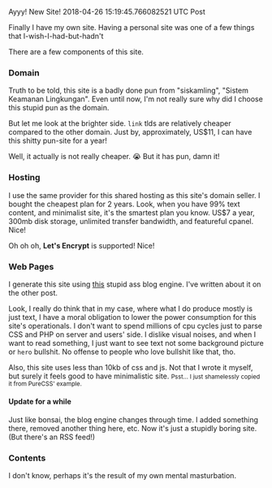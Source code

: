 Ayyy! New Site!
2018-04-26 15:19:45.766082521 UTC
Post

Finally I have my own site.
Having a personal site was one of a few things that I-wish-I-had-but-hadn't

There are a few components of this site.

### Domain

Truth to be told, this site is a badly done pun from "siskamling",
"Sistem Keamanan Lingkungan".
Even until now, I'm not really sure why did I choose this stupid pun as the domain.

But let me look at the brighter side.
`link` tlds are relatively cheaper compared to the other domain.
Just by, approximately, US$11, I can have this shitty pun-site for a year!

Well, it actually is not really cheaper. 😭
But it has pun, damn it!

### Hosting

I use the same provider for this shared hosting as this site's domain seller.
I bought the cheapest plan for 2 years.
Look, when you have 99% text content, and minimalist site,
it's the smartest plan you know.
US$7 a year, 300mb disk storage, unlimited transfer bandwidth,
and featureful cpanel.
Nice!

Oh oh oh, **Let's Encrypt** is supported! Nice!

### Web Pages

I generate this site using [this](https://gitlab.com/ibnuda/ibnuda.gitlab.io) stupid
ass blog engine. I've written about it on the other post.

Look, I really do think that in my case, where what I do produce mostly is just text,
I have a moral obligation to lower the power consumption for this site's operationals.
I don't want to spend millions of cpu cycles just to parse CSS and PHP on server and
users' side.
I dislike visual noises, and when I want to read something, I just want to see text not
some background picture or `hero` bullshit.
No offense to people who love bullshit like that, tho.

Also, this site uses less than 10kb of css and js.
Not that I wrote it myself, but surely it feels good to have minimalistic site.
<small>Psst... I just shamelessly copied it from PureCSS' example.</small>

#### Update for a while
Just like bonsai, the blog engine changes through time.
I added something there, removed another thing here, etc.
Now it's just a stupidly boring site.
(But there's an RSS feed!)

### Contents

I don't know, perhaps it's the result of my own mental masturbation.
